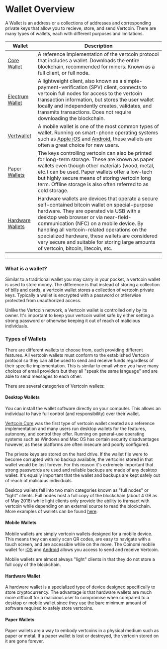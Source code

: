 # Wallet Overview

A Wallet is an address or a collections of addresses and corresponding private keys that allow you to recieve, store, and send Vertcoin. There are many types of wallets, each with different purposes and limitations.

| Wallet | Description |
|---|---|
| [Core Wallet](./Core-Wallet/) | A reference implementation of the vertcoin protocol that includes a wallet. Downloads the entire blockchain, recommended for miners. Known as a full client, or full node.|
| [Electrum Wallet](./Electrum/) | A lightweight client, also known as a simple-payment-verification (SPV) client, connects to vertcoin full nodes for access to the vertcoin transaction information, but stores the user wallet locally and independently creates, validates, and transmits transactions. Does not require downloading the blockchain. |
| [Vertwallet](./Vertwallet/) | A mobile wallet is one of the most common types of wallet. Running on smart-phone operating systems such as [Apple iOS](https://itunes.apple.com/us/app/coinomi-wallet/id1333588809?mt=8) and [Android](https://play.google.com/store/apps/details?id=com.coinomi.wallet), these wallets are often a great choice for new users. |
| [Paper Wallets](./Paper-Wallets/) | The keys controlling vertcoin can also be printed for long-term storage. These are known as paper wallets even though other materials (wood, metal, etc.) can be used. Paper wallets offer a low-tech but highly secure means of storing vertcoin long term. Offline storage is also often referred to as cold storage. |
| [Hardware Wallets](./Hardware-Wallets/) | Hardware wallets are devices that operate a secure self-contained bitcoin wallet on special-purpose hardware. They are operated via USB with a desktop web browser or via near-field-communication (NFC) on a mobile device. By handling all vertcoin-related operations on the specialized hardware, these wallets are considered very secure and suitable for storing large amounts of vertcoin, bitcoin, litecoin, etc. |

---------------------------------------------


### What is a wallet?
 
Similar to a traditional wallet you may carry in your pocket, a vertcoin wallet is used to store money. The difference is that instead of storing a collection of bills and cards, a vertcoin wallet stores a collection of vertcoin private keys. Typically a wallet is encrypted with a password or otherwise protected from unauthorized access.

Unlike the Vertcoin network, a Vertcoin wallet is controlled only by its owner. It's important to keep your vertcoin wallet safe by either setting a strong password or otherwise keeping it out of reach of malicious individuals.
 
### Types of Wallets

There are different wallets to choose from, each providing different features. All vertcoin wallets must conform to the established Vertcoin protocol so they can all be used to send and receive funds regardless of their specific implementation. This is similar to email where you have many choices of email providers but they all "speak the same language" and are able to send messages to each other.

There are several categories of Vertcoin wallets:
 
#### Desktop Wallets

You can install the wallet software directly on your computer. This allows an individual to have full control (and responsibility) over their wallet.

[Vertcoin Core](https://vertcoin.org/download/) was the first type of vertcoin wallet created as a reference implementation and many users run desktop wallets for the features, autonomy, and control they offer. Running on general-use operating systems such as Windows and Mac OS has certain security disadvantages however, as these platforms are often insecure and poorly configured. 

The private keys are stored on the hard drive. If the wallet file were to become corrupted with no backup available, the vertcoins stored in that wallet would be lost forever. For this reason it's extremely important that strong passwords are used and reliable backups are made of any desktop wallet. It's equally important that the wallet and backups are kept safely out of reach of malicious individuals.

Desktop wallets fall into two main categories known as "full nodes" or "light" clients. Full nodes host a full copy of the blockchain (about 4 GB as of May 2018) while light clients only provide the ability to transact with vertcoin while depending on an external source to read the blockchain. More examples of wallets can be found [here](https://vertcoin.org/download/).
 
#### Mobile Wallets

Mobile wallets are simply vertcoin wallets designed for a mobile device. This means they can easily scan QR codes, are easy to navigate with a touch screen, and are accessible while on the move. The Coinomi mobile wallet for [iOS](https://itunes.apple.com/us/app/coinomi-wallet/id1333588809) and [Android](https://play.google.com/store/apps/details?id=com.coinomi.wallet) allows you access to send and receive Vertcoin.

Mobile wallets are almost always "light" clients in that they do not store a full copy of the blockchain.
 
#### Hardware Wallet

A hardware wallet is a specialized type of device designed specifically to store cryptocurrency. The advantage is that hardware wallets are much more difficult for a malicious user to compromise when compared to a desktop or mobile wallet since they use the bare minimum amount of software required to safely store vertcoins. 
 
#### Paper Wallets

Paper wallets are a way to embody vertcoins in a physical medium such as paper or metal. If a paper wallet is lost or destroyed, the vertcoin stored on it are gone forever.
